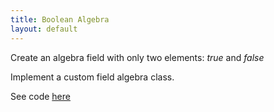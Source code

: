 ```yaml
---
title: Boolean Algebra
layout: default
---
```


Create an algebra field with only two elements: *true* and *false*


Implement a custom field algebra class.

See code [here](https://github.com/fibo/algebra/blob/master/test/examples/BooleField.js)

